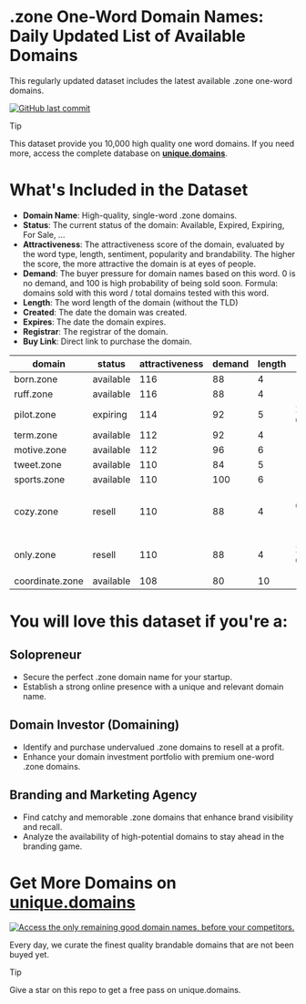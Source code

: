 
# .zone One-Word Domain Names: Daily Updated List of Available Domains

This regularly updated dataset includes the latest available .zone one-word domains.

[![GitHub last commit](https://img.shields.io/github/last-commit/google/skia.svg?style=flat)]() 

> [!TIP]
> This dataset provide you 10,000 high quality one word domains.
> If you need more, access the complete database on **[unique.domains](https://unique.domains?utm_source=github&utm_medium=dataset&utm_campaign=.zone&utm_content=description.top)**.

# What's Included in the Dataset

- **Domain Name**: High-quality, single-word .zone domains.
- **Status**: The current status of the domain: Available, Expired, Expiring, For Sale, ...
- **Attractiveness**: The attractiveness score of the domain, evaluated by the word type, length, sentiment, popularity and brandability. The higher the score, the more attractive the domain is at eyes of people.
- **Demand**: The buyer pressure for domain names based on this word. 0 is no demand, and 100 is high probability of being sold soon. Formula: domains sold with this word / total domains tested with this word.
- **Length**: The word length of the domain (without the TLD)
- **Created**: The date the domain was created.
- **Expires**: The date the domain expires.
- **Registrar**: The registrar of the domain.
- **Buy Link**: Direct link to purchase the domain.

| domain          | status    | attractiveness | demand | length | created          | expires          | registrar                                                 | sectors                           |
| --------------- | --------- | -------------- | ------ | ------ | ---------------- | ---------------- | --------------------------------------------------------- | --------------------------------- |
| born.zone       | available | 116            | 88     | 4      |                  |                  |                                                           | Business,General,Humanities,Media |
| ruff.zone       | available | 116            | 88     | 4      |                  |                  |                                                           | Fashion                           |
| pilot.zone      | expiring  | 114            | 92     | 5      | 27/07/2014 08:48 | 27/07/2025 08:48 | IONOS SE                                                  | Aviation,Media,Transportation     |
| term.zone       | available | 112            | 92     | 4      |                  |                  |                                                           | Business,Education,Technology     |
| motive.zone     | available | 112            | 96     | 6      |                  |                  |                                                           | Business,Law,Media                |
| tweet.zone      | available | 110            | 84     | 5      |                  |                  |                                                           | Entertainment,Media,Technology    |
| sports.zone     | available | 110            | 100    | 6      |                  |                  |                                                           | Health and Fitness,Media,Sports   |
| cozy.zone       | resell    | 110            | 88     | 4      | 02/05/2014 16:53 | 02/05/2026 16:53 | Global Domains International, Inc. DBA DomainCostClub.com | Hospitality,Real Estate,Retail    |
| only.zone       | resell    | 110            | 88     | 4      | 28/12/2015 08:32 | 28/12/2025 08:32 | Chengdu West Dimension Digital Technology Co., Ltd.       | Business,Media,Retail             |
| coordinate.zone | available | 108            | 80     | 10     |                  |                  |                                                           | Business,Education,Technology     |

# You will love this dataset if you're a:

## Solopreneur

- Secure the perfect .zone domain name for your startup.
- Establish a strong online presence with a unique and relevant domain name.

## Domain Investor (Domaining)

- Identify and purchase undervalued .zone domains to resell at a profit.
- Enhance your domain investment portfolio with premium one-word .zone domains.

## Branding and Marketing Agency

- Find catchy and memorable .zone domains that enhance brand visibility and recall.
- Analyze the availability of high-potential domains to stay ahead in the branding game.

# Get More Domains on [unique.domains](https://unique.domains?utm_source=github&utm_medium=dataset&utm_campaign=.zone&utm_content=description.bottom)

[![Access the only remaining good domain names, before your competitors.](https://github.zone/UniqueDomains/zone-oneword-domains/blob/main/unique.domains.jpg?raw=true)](https://unique.domains?utm_source=github&utm_medium=dataset&utm_campaign=.zone&utm_content=description.image)

Every day, we curate the finest quality brandable domains that are not been buyed yet.

> [!TIP]
> Give a star on this repo to get a free pass on unique.domains.
        